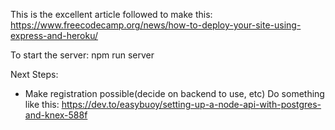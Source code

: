 This is the excellent article followed to make this: 
https://www.freecodecamp.org/news/how-to-deploy-your-site-using-express-and-heroku/

To start the server: npm run server

Next Steps: 
- Make registration possible(decide on backend to use, etc)
Do something like this:
https://dev.to/easybuoy/setting-up-a-node-api-with-postgres-and-knex-588f